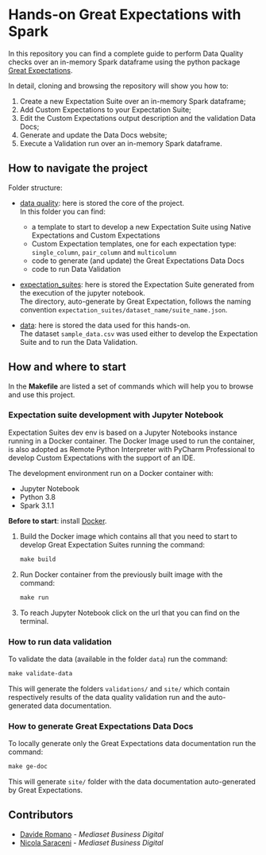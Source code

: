 # Hands-on Great Expectations with Spark

In this repository you can find a complete guide to perform Data Quality checks 
over an in-memory Spark dataframe using the  python package 
[Great Expectations](https://greatexpectations.io/).

In detail, cloning and browsing the repository will show you how to:
1. Create a new Expectation Suite over an in-memory Spark dataframe;
2. Add Custom Expectations to your Expectation Suite;
3. Edit the Custom Expectations output description and the validation Data Docs;
4. Generate and update the Data Docs website;
5. Execute a Validation run over an in-memory Spark dataframe.

## How to navigate the project

Folder structure:

- [data quality](data_quality/README.md): here is stored the core of the project. 
  <br/>
  In this folder you can find:
  - a template to start to develop a new Expectation Suite using Native 
  Expectations and Custom Expectations
  - Custom Expectation templates, one for each expectation type: `single_column`, 
  `pair_column` and `multicolumn`
  - code to generate (and update) the Great Expectations Data Docs
  - code to run Data Validation

- [expectation_suites](expectation_suites/README.md): here is stored the 
  Expectation Suite generated from the execution of the jupyter notebook.<br/>
  The directory, auto-generate by Great Expectation, follows the naming 
  convention `expectation_suites/dataset_name/suite_name.json`. 

- [data](data/README.md): here is stored the data used for this hands-on. <br/>
  The dataset `sample_data.csv` was used either to develop the Expectation Suite 
  and to run the Data Validation.

## How and where to start

In the **Makefile** are listed a set of commands which will help you to browse and 
use this project.

### Expectation suite development with Jupyter Notebook

Expectation Suites dev env is based on a Jupyter Notebooks instance running in 
a Docker container. The Docker Image used to run the container, is also 
adopted as Remote Python Interpreter with PyCharm Professional to develop 
Custom Expectations with the support of an IDE.

The development environment run on a Docker container with:
 - Jupyter Notebook
 - Python 3.8
 - Spark 3.1.1

**Before to start**: install [Docker](https://docs.docker.com/).

1. Build the Docker image which contains all that you need to start to develop 
  Great Expectation Suites running the command:

   ```makefile
   make build
   ```

2. Run Docker container from the previously built image with the command:
   
   ```makefile
   make run
    ```
3. To reach Jupyter Notebook click on the url that you can find on the terminal.

### How to run data validation

To validate the data (available in the folder `data`) run the command:

```makefile
make validate-data
```
This will generate the folders `validations/` and `site/` which contain 
respectively results of the data quality validation run and the auto-generated 
data documentation.

### How to generate Great Expectations Data Docs

To locally generate only the Great Expectations data documentation run the 
command:

```makefile
make ge-doc
```
This will generate `site/` folder with the data documentation auto-generated by 
Great Expectations.

## Contributors

- [Davide Romano](https://www.linkedin.com/in/davideromano90/) - _Mediaset Business Digital_
- [Nicola Saraceni](https://www.linkedin.com/in/nicola-saraceni-9228b0127/) - _Mediaset Business Digital_
